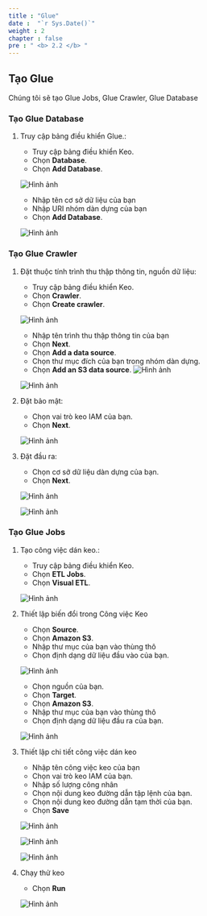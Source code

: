 ```yaml
---
title : "Glue"
date :  "`r Sys.Date()`" 
weight : 2
chapter : false
pre : " <b> 2.2 </b> "
---
```

## Tạo Glue

Chúng tôi sẽ tạo Glue Jobs, Glue Crawler, Glue Database

### Tạo Glue Database

1. Truy cập bảng điều khiển Glue.:
    - Truy cập bảng điều khiển Keo.
    - Chọn **Database**.
    - Chọn **Add Database**.

   ![Hình ảnh](/repo_pmt_ws-001/images/2/027.png?featherlight=false&width=90pc)

    - Nhập tên cơ sở dữ liệu của bạn
    - Nhập URI nhóm dàn dựng của bạn
    - Chọn **Add Database**.

   ![Hình ảnh](/repo_pmt_ws-001/images/2/033.png?featherlight=false&width=90pc)

### Tạo Glue Crawler

1. Đặt thuộc tính trình thu thập thông tin, nguồn dữ liệu:
    - Truy cập bảng điều khiển Keo.
    - Chọn **Crawler**.
    - Chọn **Create crawler**.

   ![Hình ảnh](/repo_pmt_ws-001/images/2/034.png?featherlight=false&width=90pc)

    - Nhập tên trình thu thập thông tin của bạn
    - Chọn **Next**.
    - Chọn **Add a data source**.
    - Chọn thư mục đích của bạn trong nhóm dàn dựng.
    - Chọn **Add an S3 data source**.
      ![Hình ảnh](/repo_pmt_ws-001/images/2/046.png?featherlight=false&width=90pc)

   ![Hình ảnh](/repo_pmt_ws-001/images/2/047.png?featherlight=false&width=90pc)

2. Đặt bảo mật:
    - Chọn vai trò keo IAM của bạn.
    - Chọn **Next**.

   ![Hình ảnh](/repo_pmt_ws-001/images/2/048.png?featherlight=false&width=90pc)
3. Đặt đầu ra:
    - Chọn cơ sở dữ liệu dàn dựng của bạn.
    - Chọn **Next**.

   ![Hình ảnh](/repo_pmt_ws-001/images/2/049.png?featherlight=false&width=90pc)

   ![Hình ảnh](/repo_pmt_ws-001/images/2/050.png?featherlight=false&width=90pc)

### Tạo Glue Jobs

1. Tạo công việc dán keo.:
    - Truy cập bảng điều khiển Keo.
    - Chọn **ETL Jobs**.
    - Chọn **Visual ETL**.

   ![Hình ảnh](/repo_pmt_ws-001/images/2/051.png?featherlight=false&width=90pc)
2. Thiết lập biến đổi trong Công việc Keo
    - Chọn **Source**.
    - Chọn **Amazon S3**.
    - Nhập thư mục của bạn vào thùng thô
    - Chọn định dạng dữ liệu đầu vào của bạn.

   ![Hình ảnh](/repo_pmt_ws-001/images/2/052.png?featherlight=false&width=90pc)
    - Chọn nguồn của bạn.
    - Chọn **Target**.
    - Chọn **Amazon S3**.
    - Nhập thư mục của bạn vào thùng thô
    - Chọn định dạng dữ liệu đầu ra của bạn.

   ![Hình ảnh](/repo_pmt_ws-001/images/2/053.png?featherlight=false&width=90pc)
3. Thiết lập chi tiết công việc dán keo
    - Nhập tên công việc keo của bạn
    - Chọn vai trò keo IAM của bạn.
    - Nhập số lượng công nhân
    - Chọn nội dung keo đường dẫn tập lệnh của bạn.
    - Chọn nội dung keo đường dẫn tạm thời của bạn.
    - Chọn **Save**

   ![Hình ảnh](/repo_pmt_ws-001/images/2/054.png?featherlight=false&width=90pc)

   ![Hình ảnh](/repo_pmt_ws-001/images/2/055.png?featherlight=false&width=90pc)

   ![Hình ảnh](/repo_pmt_ws-001/images/2/056.png?featherlight=false&width=90pc)
4. Chạy thử keo
    - Chọn **Run**

   ![Hình ảnh](/repo_pmt_ws-001/images/2/064.png?featherlight=false&width=90pc)